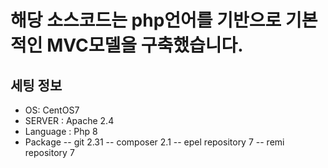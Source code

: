 # 해당 소스코드는 php언어를 기반으로 기본적인 MVC모델을 구축했습니다.
## 세팅 정보
- OS: CentOS7
- SERVER : Apache 2.4
- Language : Php 8
- Package
-- git 2.31
-- composer 2.1
-- epel repository 7
-- remi repository 7